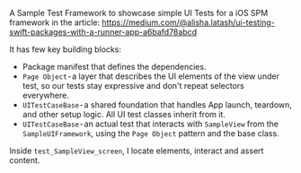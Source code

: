 A Sample Test Framework to showcase simple UI Tests for a iOS SPM framework in the article:
https://medium.com/@alisha.latash/ui-testing-swift-packages-with-a-runner-app-a6bafd78abcd

It has few key building blocks:
- Package manifest that defines the dependencies.
- `Page Object` - a layer that describes the UI elements of the view under test, so our tests stay expressive and don't repeat selectors everywhere.
- `UITestCaseBase` - a shared foundation that handles App launch, teardown, and other setup logic. All UI test classes inherit from it.
- `UITestCaseBase` - an actual test that interacts with `SampleView` from the `SampleUIFramework`, using the `Page Object` pattern and the base class.

Inside `test_SampleView_screen`, I locate elements, interact and assert content.
